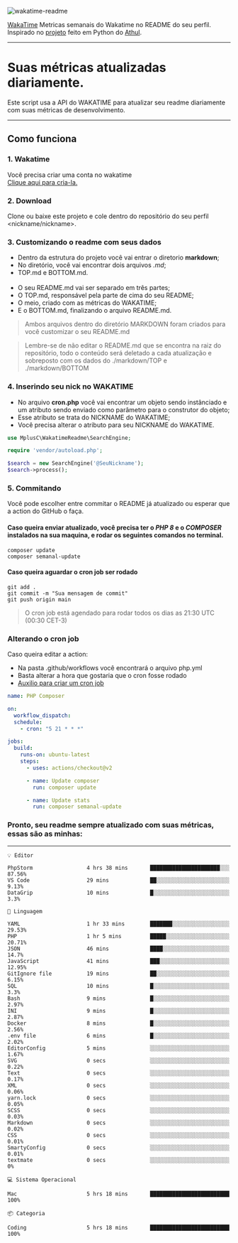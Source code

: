![wakatime-readme](https://socialify.git.ci/bymatheus/wakatime-readme/image?description=1&descriptionEditable=M%C3%A9tricas%20semanais%20do%20Wakatime%20no%20seu%20README%20de%20perfil.&font=KoHo&forks=1&language=1&owner=1&pattern=Signal&stargazers=1&theme=Dark)

[WakaTime](https://wakatime.com) Metricas semanais do Wakatime no README do seu perfil. <br>
Inspirado no [projeto](https://github.com/athul/waka-readme) feito em Python do [Athul](https://github.com/athul).
___

# Suas métricas atualizadas diariamente.
Este script usa a API do WAKATIME para atualizar seu readme diariamente com suas métricas de desenvolvimento.

___

## Como funciona

### 1. Wakatime
Você precisa criar uma conta no wakatime <br>
[Clique aqui para cria-la.](https://wakatime.com) 

### 2. Download
Clone ou baixe este projeto e cole dentro do repositório do seu perfil <nickname/nickname>.

### 3. Customizando o readme com seus dados
- Dentro da estrutura do projeto você vai entrar o diretorio **markdown**;  
- No diretório, você vai encontrar dois arquivos *.md*;
- TOP.md e BOTTOM.md.
<br><br>
- O seu README.md vai ser separado em três partes; 
- O TOP.md, responsável pela parte de cima do seu README;
- O meio, criado com as métricas do WAKATIME;
- E o BOTTOM.md, finalizando o arquivo README.md.<br>

> Ambos arquivos dentro do diretório MARKDOWN foram criados para você customizar o seu README.md

> Lembre-se de não editar o README.md que se encontra na raiz do repositório, todo o conteúdo será deletado a cada atualização e sobreposto com os dados do ./markdown/TOP e ./markdown/BOTTOM

### 4. Inserindo seu nick no WAKATIME
- No arquivo **cron.php** você vai encontrar um objeto sendo instânciado e um atributo sendo enviado como parâmetro para o construtor do objeto;
- Esse atributo se trata do NICKNAME do WAKATIME;
- Você precisa alterar o atributo para seu NICKNAME do WAKATIME.

```php
use MplusC\WakatimeReadme\SearchEngine;

require 'vendor/autoload.php';

$search = new SearchEngine('@SeuNickname');
$search->process();
```

### 5. Commitando
Você pode escolher entre commitar o README já atualizado ou esperar que a action do GitHub o faça. <br>

#### Caso queira enviar atualizado, você precisa ter o *PHP 8* e o *COMPOSER* instalados na sua maquina, e rodar os seguintes comandos no terminal.
```composer
composer update
composer semanal-update 
```

#### Caso queira aguardar o cron job ser rodado 
```git 
git add .
git commit -m "Sua mensagem de commit"
git push origin main
```

>O cron job está agendado para rodar todos os dias as 21:30 UTC (00:30 CET-3) 

### Alterando o cron job
Caso queira editar a action:

- Na pasta .github/workflows você encontrará o arquivo php.yml
- Basta alterar a hora que gostaria que o cron fosse rodado
- [Auxilio para criar um cron job](https://crontab.guru)

```yml
name: PHP Composer

on:
  workflow_dispatch:
  schedule:
    - cron: "5 21 * * *"

jobs:
  build:
    runs-on: ubuntu-latest
    steps:
      - uses: actions/checkout@v2

      - name: Update composer
        run: composer update

      - name: Update stats
        run: composer semanal-update
```

### Pronto, seu readme sempre atualizado com suas métricas, essas são as minhas:

___
```text
💡 Editor

PhpStorm                 4 hrs 38 mins       ██████████████████████░░░     87.56%
VS Code                  29 mins             ██░░░░░░░░░░░░░░░░░░░░░░░      9.13%
DataGrip                 10 mins             █░░░░░░░░░░░░░░░░░░░░░░░░       3.3%
```
```text
💬 Linguagem

YAML                     1 hr 33 mins        ███████░░░░░░░░░░░░░░░░░░     29.53%
PHP                      1 hr 5 mins         █████░░░░░░░░░░░░░░░░░░░░     20.71%
JSON                     46 mins             ████░░░░░░░░░░░░░░░░░░░░░      14.7%
JavaScript               41 mins             ███░░░░░░░░░░░░░░░░░░░░░░     12.95%
GitIgnore file           19 mins             ██░░░░░░░░░░░░░░░░░░░░░░░      6.15%
SQL                      10 mins             █░░░░░░░░░░░░░░░░░░░░░░░░       3.3%
Bash                     9 mins              █░░░░░░░░░░░░░░░░░░░░░░░░      2.97%
INI                      9 mins              █░░░░░░░░░░░░░░░░░░░░░░░░      2.87%
Docker                   8 mins              █░░░░░░░░░░░░░░░░░░░░░░░░      2.56%
.env file                6 mins              █░░░░░░░░░░░░░░░░░░░░░░░░      2.02%
EditorConfig             5 mins              ░░░░░░░░░░░░░░░░░░░░░░░░░      1.67%
SVG                      0 secs              ░░░░░░░░░░░░░░░░░░░░░░░░░      0.22%
Text                     0 secs              ░░░░░░░░░░░░░░░░░░░░░░░░░      0.17%
XML                      0 secs              ░░░░░░░░░░░░░░░░░░░░░░░░░      0.06%
yarn.lock                0 secs              ░░░░░░░░░░░░░░░░░░░░░░░░░      0.05%
SCSS                     0 secs              ░░░░░░░░░░░░░░░░░░░░░░░░░      0.03%
Markdown                 0 secs              ░░░░░░░░░░░░░░░░░░░░░░░░░      0.02%
CSS                      0 secs              ░░░░░░░░░░░░░░░░░░░░░░░░░      0.01%
SmartyConfig             0 secs              ░░░░░░░░░░░░░░░░░░░░░░░░░      0.01%
textmate                 0 secs              ░░░░░░░░░░░░░░░░░░░░░░░░░         0%
```
```text
💻 Sistema Operacional

Mac                      5 hrs 18 mins       █████████████████████████       100%
```
```text
📦 Categoria

Coding                   5 hrs 18 mins       █████████████████████████       100%
```
